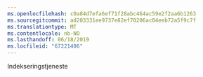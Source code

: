 ```yaml
---
ms.openlocfilehash: c0a84d7efa6ef71f28abc464ac59e2f2aa6b1263
ms.sourcegitcommit: ad203331ee9737e82ef70206ac04eeb72a5f9c7f
ms.translationtype: MT
ms.contentlocale: nb-NO
ms.lasthandoff: 06/18/2019
ms.locfileid: "67221406"
---
```

Indekseringstjeneste